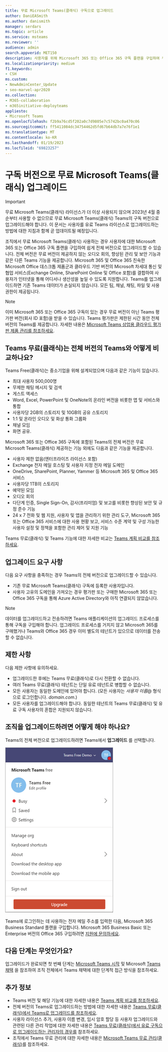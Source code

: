 ```yaml
---
title: 무료 Microsoft Teams(클래식) 구독으로 업그레이드
author: DaniEASmith
ms.author: danismith
manager: serdars
ms.topic: article
ms.service: msteams
ms.reviewer: ''
audience: admin
search.appverid: MET150
description: 사용자를 위해 Microsoft 365 또는 Office 365 구독 플랜을 구입하여 무료 Microsoft Teams(클래식) 전체 버전으로 쉽게 업그레이드하는 방법을 알아봅니다.
ms.localizationpriority: medium
f1.keywords:
- CSH
ms.custom:
- NewAdminCenter_Update
- seo-marvel-apr2020
ms.collection:
- M365-collaboration
- m365initiative-deployteams
appliesto:
- Microsoft Teams
ms.openlocfilehash: f2b9a76cd5f202a0c7d9805e7c5742bc0a470c06
ms.sourcegitcommit: ff5411084dc34754462d5fd67b64db7a7e76f1e1
ms.translationtype: MT
ms.contentlocale: ko-KR
ms.lasthandoff: 01/19/2023
ms.locfileid: "69823257"
---
```

# <a name="upgrade-microsoft-teams-free-classic-to-subscription-version"></a>구독 버전으로 무료 Microsoft Teams(클래식) 업그레이드

> [!IMPORTANT]
> 무료 Microsoft Teams(클래식) 라이선스가 더 이상 사용되지 않으며 2023년 4월 중순부터 사용할 수 없으므로 무료 Microsoft Teams(클래식) Teams의 구독 버전으로 업그레이드해야 합니다. 이 문서는 사용자를 유료 Teams 라이선스로 업그레이드하는 방법에 대한 지침과 함께 곧 업데이트될 예정입니다.

조직에서 무료 Microsoft Teams(클래식) 사용하는 경우 사용자에 대한 Microsoft 365 또는 Office 365 구독 플랜을 구입하여 쉽게 전체 버전으로 업그레이드할 수 있습니다. 전체 버전은 무료 버전이 제공하지 않는 오디오 회의, 향상된 관리 및 보안 기능과 같은 다른 Teams 기능을 제공합니다. Microsoft 365 및 Office 365 친숙한 Microsoft Office 데스크톱 제품군과 클라우드 기반 버전의 Microsoft 차세대 통신 및 협업 서비스(Exchange Online, SharePoint Online 및 Office 포함)를 결합하여 사용자가 인터넷을 통해 어디서나 생산성을 높일 수 있도록 지원합니다. Teams를 업그레이드하면 기존 Teams 데이터가 손실되지 않습니다. 모든 팀, 채널, 채팅, 파일 및 사용 권한이 제공됩니다.

> [!NOTE]
> 이미 Microsoft 365 또는 Office 365 구독이 있는 경우 무료 버전이 아닌 Teams 평가판 버전(회사 ID 포함)을 받을 수 있습니다. Teams 평가판은 제한된 시간 동안 전체 버전의 Teams를 제공합니다. 자세한 내용은 [Microsoft Teams 상업용 클라우드 평가판 제품 관리를 참조하세요](./teams-exploratory.md).

## <a name="how-does-teams-free-classic-compare-to-the-full-version-of-teams"></a>Teams 무료(클래식)는 전체 버전의 Teams와 어떻게 비교하나요?

Teams Free(클래식)는 중소기업을 위해 설계되었으며 다음과 같은 기능이 있습니다.

- 최대 사용자 500,000명
- 무제한 채팅 메시지 및 검색
- 게스트 액세스
- Word, Excel, PowerPoint 및 OneNote의 온라인 버전을 비롯한 앱 및 서비스와 통합
- 사용자당 2GB의 스토리지 및 10GB의 공유 스토리지
- 1:1 및 온라인 오디오 및 화상 통화 그룹화
- 채널 모임
- 화면 공유.

Microsoft 365 또는 Office 365 구독에 포함된 Teams의 전체 버전은 무료 Microsoft Teams(클래식) 제공하는 기능 외에도 다음과 같은 기능을 제공합니다.

- 사용자 제한 없음(엔터프라이즈 라이선스 포함)
- Exchange 전자 메일 호스팅 및 사용자 지정 전자 메일 도메인
- OneDrive, SharePoint, Planner, Yammer 등 Microsoft 365 및 Office 365 서비스
- 사용자당 1TB의 스토리지
- 예약된 모임
- 오디오 회의
- 다단계 인증, Single Sign-On, 감사(프리미엄) 및 보고를 비롯한 향상된 보안 및 규정 준수 기능
- 24 x 7 전화 및 웹 지원, 사용자 및 앱을 관리하기 위한 관리 도구, Microsoft 365 또는 Office 365 서비스에 대한 사용 현황 보고, 서비스 수준 계약 및 구성 가능한 사용자 설정 및 정책을 포함한 관리 제어 및 지원 기능

Teams 무료(클래식) 및 Teams 기능에 대한 자세한 비교는 [Teams 계획 비교를 참조하세요](https://products.office.com/microsoft-teams/free).

## <a name="upgrade-requirements"></a>업그레이드 요구 사항

다음 요구 사항을 충족하는 경우 Teams의 전체 버전으로 업그레이드할 수 있습니다.

- 기존 무료 Microsoft Teams(클래식) 구독에 등록한 사용자입니다.
- 사용자 고유의 도메인을 가져오는 경우 평가판 또는 구매한 Microsoft 365 또는 Office 365 구독을 통해 Azure Active Directory와 아직 연결되지 않았습니다.

> [!NOTE]
> 데이터를 업그레이드하고 전송하려면 Teams 애플리케이션의 업그레이드 프로세스를 통해 구독을 구입해야 합니다. 업그레이드 프로세스를 거치지 않고 Microsoft 365를 구매했거나 Teams와 Office 365 경우 이미 별도의 테넌트가 있으므로 데이터를 전송할 수 없습니다.

## <a name="limitations"></a>제한 사항

다음 제한 사항에 유의하세요.

- 업그레이드한 후에는 Teams 무료(클래식)로 다시 전환할 수 없습니다.
- 여러 Teams 무료(클래식) 테넌트는 단일 유료 테넌트로 병합할 수 없습니다.
- 모든 사용자는 동일한 도메인에 있어야 합니다. (모든 사용자는 *사용자 이름*@ 형식으로 로그인합니다. *domain.com*.)
- 모든 사용자를 업그레이드해야 합니다. 동일한 테넌트의 Teams 무료(클래식) 및 유료 구독 사용자의 혼합은 지원되지 않습니다.

## <a name="how-do-i-upgrade-my-organization"></a>조직을 업그레이드하려면 어떻게 해야 하나요?

Teams의 전체 버전으로 업그레이드하려면 Teams에서 **업그레이드** 를 선택합니다.

![업그레이드 단추를 보여 주는 스크린샷](media/teams-freemium-upgrade-image1.png)

Teams에 로그인하는 데 사용하는 전자 메일 주소를 입력한 다음, Microsoft 365 Business Standard 플랜을 구입합니다. Microsoft 365 Business Basic 또는 Enterprise 버전의 Office 365 구입하려면 [지원에 문의하세요](https://portal.office.com/support/altusupport.aspx?app=teamsfreeupgrade).

## <a name="whats-next"></a>다음 단계는 무엇인가요?

업그레이드가 완료되면 첫 번째 단계는 [Microsoft Teams 시작](get-started-with-teams-quick-start.md) 및 Microsoft [Teams 채택](adopt-microsoft-teams-landing-page.md) 을 참조하여 조직 전체에서 Teams 채택에 대한 단계적 접근 방식을 참조하세요.

## <a name="more-information"></a>추가 정보

- Teams 버전 및 해당 기능에 대한 자세한 내용은 [Teams 계획 비교를 참조하세요](https://products.office.com/microsoft-teams/free).
- 전체 버전의 Teams로 업그레이드하는 방법에 대한 자세한 내용은 [Teams 무료(클래식)에서 Teams로 업그레이드를 참조하세요](https://support.office.com/article/Upgrade-from-Teams-free-to-Teams-29475bbd-a34f-4175-9b33-d44430f8ad39).
- 사용자 라이선스 추가, 사용자 이름 변경, 임시 암호 할당 등 사용자 업그레이드와 관련된 다른 관리 작업에 대한 자세한 내용은 [Teams 무료(클래식)에서 유료 구독으로 업그레이드하는 관리자의 경우를](https://support.office.com/article/for-admins-upgrading-from-teams-free-to-a-paid-subscription-75a95e7f-001e-42d0-a787-ae8b992d5a52) 참조하세요.
- 조직에서 Teams 무료 관리에 대한 자세한 내용은 [Microsoft Teams 무료 관리(클래식)](manage-freemium.md)를 참조하세요.
